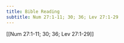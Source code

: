 ```yaml
---
title: Bible Reading
subtitle: Num 27:1-11; 30; 36; Lev 27:1-29
---
```


[[Num 27:1-11; 30; 36; Lev 27:1-29]]